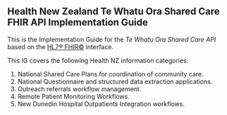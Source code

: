 ## Health New Zealand Te Whatu Ora Shared Care FHIR API Implementation Guide

This is the Implementation Guide for the *Te Whatu Ora Shared Care API* based on the [HL7® FHIR©](http://hl7.org/fhir) interface.  

This IG covers the following Health NZ information categories:

1. National Shared Care Plans for coordination of community care.
2. National Questionnaire and structured data extraction applications.
3. Outreach referrals workflow management.
4. Remote Patient Monitoring Workflows.
5. New Dunedin Hospital Outpatients Integration workflows.
